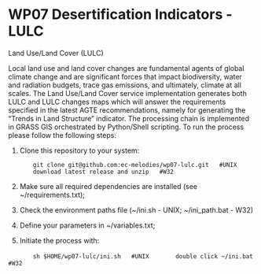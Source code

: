 WP07 Desertification Indicators - LULC
======================

Land Use/Land Cover (LULC)

Local land use and land cover changes are fundamental agents of global climate change and are significant forces that impact biodiversity, water and radiation budgets, trace gas emissions, and ultimately, climate at all scales.
The Land Use/Land Cover service implementation generates both LULC and LULC changes maps which will answer the requirements specified in the latest AGTE recommendations, namely for generating the “Trends in Land Structure” indicator. The processing chain is implemented in GRASS GIS orchestrated by Python/Shell scripting.
To run the process please follow the following steps:

1) Clone this repository to your system:

`       git clone git@github.com:ec-melodies/wp07-lulc.git   #UNIX`  
`       download latest release and unzip   #W32`

2) Make sure all required dependencies are installed (see ~/requirements.txt);

3) Check the environment paths file (~/ini.sh - UNIX; ~/ini_path.bat - W32)

3) Define your parameters in ~/variables.txt;

4) Initiate the process with: 

`       sh $HOME/wp07-lulc/ini.sh   #UNIX`
`       double click ~/ini.bat   #W32`

